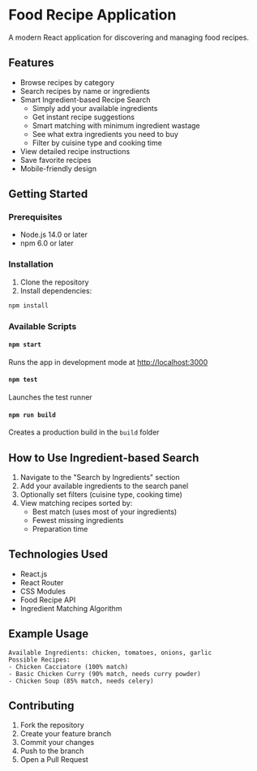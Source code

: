 # Food Recipe Application

A modern React application for discovering and managing food recipes.

## Features

- Browse recipes by category
- Search recipes by name or ingredients
- Smart Ingredient-based Recipe Search
  - Simply add your available ingredients
  - Get instant recipe suggestions
  - Smart matching with minimum ingredient wastage
  - See what extra ingredients you need to buy
  - Filter by cuisine type and cooking time
- View detailed recipe instructions
- Save favorite recipes
- Mobile-friendly design

## Getting Started

### Prerequisites

- Node.js 14.0 or later
- npm 6.0 or later

### Installation

1. Clone the repository
2. Install dependencies:
```bash
npm install
```

### Available Scripts

#### `npm start`
Runs the app in development mode at [http://localhost:3000](http://localhost:3000)

#### `npm test`
Launches the test runner

#### `npm run build`
Creates a production build in the `build` folder

## How to Use Ingredient-based Search

1. Navigate to the "Search by Ingredients" section
2. Add your available ingredients to the search panel
3. Optionally set filters (cuisine type, cooking time)
4. View matching recipes sorted by:
   - Best match (uses most of your ingredients)
   - Fewest missing ingredients
   - Preparation time

## Technologies Used

- React.js
- React Router
- CSS Modules
- Food Recipe API
- Ingredient Matching Algorithm

## Example Usage

```
Available Ingredients: chicken, tomatoes, onions, garlic
Possible Recipes:
- Chicken Cacciatore (100% match)
- Basic Chicken Curry (90% match, needs curry powder)
- Chicken Soup (85% match, needs celery)
```

## Contributing

1. Fork the repository
2. Create your feature branch
3. Commit your changes
4. Push to the branch
5. Open a Pull Request


